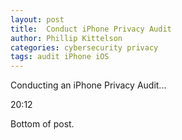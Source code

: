 ```yaml
---
layout: post
title:  Conduct iPhone Privacy Audit
author: Phillip Kittelson
categories: cybersecurity privacy
tags: audit iPhone iOS
---
```


Conducting an iPhone Privacy Audit...

20:12

Bottom of post.
